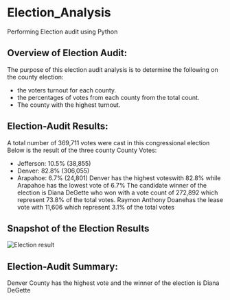# Election_Analysis
Performing Election audit using Python

## Overview of Election Audit:

The purpose of this election audit analysis is to determine the following on the county election:
-	the voters turnout for each county.
-	the percentages of votes from each county from the total count.
-	The county with the highest turnout.
	
## Election-Audit Results: 
A total number of 369,711 votes were cast in this congressional election
Below is the result of the three county County Votes:
- Jefferson: 10.5% (38,855)
- Denver: 82.8% (306,055)
- Arapahoe: 6.7% (24,801)
Denver has the highest voteswith 82.8% while Arapahoe has the lowest vote of 6.7%
The candidate winner of the election is Diana DeGette who won with a vote count of 272,892 which represent 73.8% of the total votes.
Raymon Anthony Doanehas the lease vote with 11,606 which represent 3.1% of the total votes

## Snapshot of the Election Results
![Election result](https://user-images.githubusercontent.com/104603037/170622158-55f7db26-482a-406f-a892-c8f4446fa815.png)

## Election-Audit Summary: 
Denver County has the highest vote and the winner of the election is Diana DeGette 


